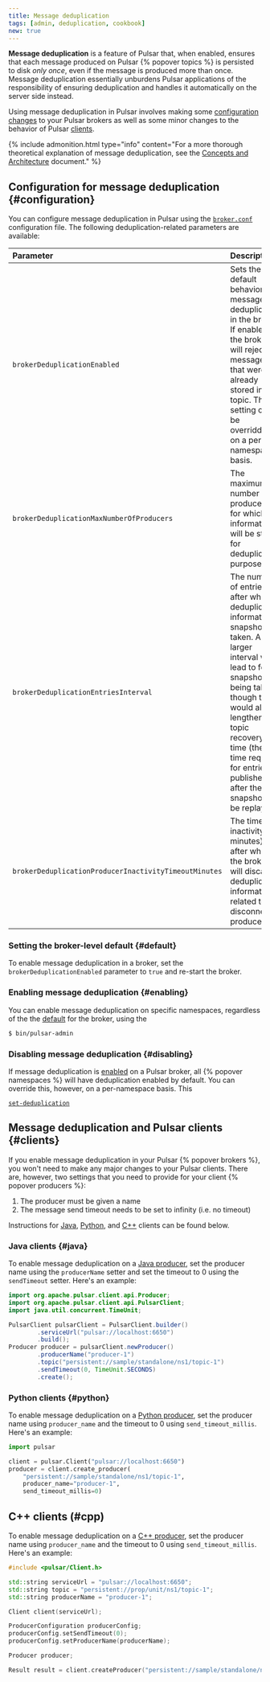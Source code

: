 ```yaml
---
title: Message deduplication
tags: [admin, deduplication, cookbook]
new: true
---
```


**Message deduplication** is a feature of Pulsar that, when enabled, ensures that each message produced on Pulsar {% popover topics %} is persisted to disk *only once*, even if the message is produced more than once. Message deduplication essentially unburdens Pulsar applications of the responsibility of ensuring deduplication and handles it automatically on the server side instead.

Using message deduplication in Pulsar involves making some [configuration changes](#configuration) to your Pulsar brokers as well as some minor changes to the behavior of Pulsar [clients](#clients).

{% include admonition.html type="info" content="For a more thorough theoretical explanation of message deduplication, see the [Concepts and Architecture](../../getting-started/ConceptsAndArchitecture#message-deduplication) document." %}

## Configuration for message deduplication {#configuration}

You can configure message deduplication in Pulsar using the [`broker.conf`](../../reference/Configuration#broker) configuration file. The following deduplication-related parameters are available:

Parameter | Description | Default
:---------|:------------|:-------
`brokerDeduplicationEnabled` | Sets the default behavior for message deduplication in the broker. If enabled, the broker will reject messages that were already stored in the topic. This setting can be overridden on a per-namespace basis. | `false`
`brokerDeduplicationMaxNumberOfProducers` | The maximum number of producers for which information will be stored for deduplication purposes. | `10000`
`brokerDeduplicationEntriesInterval` | The number of entries after which a deduplication informational snapshot is taken. A larger interval will lead to fewer snapshots being taken, though this would also lengthen the topic recovery time (the time required for entries published after the snapshot to be replayed). | `1000`
`brokerDeduplicationProducerInactivityTimeoutMinutes` | The time of inactivity (in minutes) after which the broker will discard deduplication information related to a disconnected producer. | `360` (6 hours)

### Setting the broker-level default {#default}

To enable message deduplication in a broker, set the `brokerDeduplicationEnabled` parameter to `true` and re-start the broker.

### Enabling message deduplication {#enabling}

You can enable message deduplication on specific namespaces, regardless of the the [default](#default) for the broker, using the 

```bash
$ bin/pulsar-admin
```

### Disabling message deduplication {#disabling}

If message deduplication is [enabled](#enabling) on a Pulsar broker, all {% popover namespaces %} will have deduplication enabled by default. You can override this, however, on a per-namespace basis. This

[`set-deduplication`](../../CliTools#pulsar-admin-namespaces-set-deduplication)

## Message deduplication and Pulsar clients {#clients}

If you enable message deduplication in your Pulsar {% popover brokers %}, you won't need to make any major changes to your Pulsar clients. There are, however, two settings that you need to provide for your client {% popover producers %}:

1. The producer must be given a name
1. The message send timeout needs to be set to infinity (i.e. no timeout)

Instructions for [Java](#java), [Python](#python), and [C++](#cpp) clients can be found below.

### Java clients {#java}

To enable message deduplication on a [Java producer](../../clients/Java#producers), set the producer name using the `producerName` setter and set the timeout to 0 using the `sendTimeout` setter. Here's an example:

```java
import org.apache.pulsar.client.api.Producer;
import org.apache.pulsar.client.api.PulsarClient;
import java.util.concurrent.TimeUnit;

PulsarClient pulsarClient = PulsarClient.builder()
        .serviceUrl("pulsar://localhost:6650")
        .build();
Producer producer = pulsarClient.newProducer()
        .producerName("producer-1")
        .topic("persistent://sample/standalone/ns1/topic-1")
        .sendTimeout(0, TimeUnit.SECONDS)
        .create();
```

### Python clients {#python}

To enable message deduplication on a [Python producer](../../clients/Python#producers), set the producer name using `producer_name` and the timeout to 0 using `send_timeout_millis`. Here's an example:

```python
import pulsar

client = pulsar.Client("pulsar://localhost:6650")
producer = client.create_producer(
    "persistent://sample/standalone/ns1/topic-1",
    producer_name="producer-1",
    send_timeout_millis=0)
```

## C++ clients (#cpp)

To enable message deduplication on a [C++ producer](../../clients/Cpp#producer), set the producer name using `producer_name` and the timeout to 0 using `send_timeout_millis`. Here's an example:

```cpp
#include <pulsar/Client.h>

std::string serviceUrl = "pulsar://localhost:6650";
std::string topic = "persistent://prop/unit/ns1/topic-1";
std::string producerName = "producer-1";

Client client(serviceUrl);

ProducerConfiguration producerConfig;
producerConfig.setSendTimeout(0);
producerConfig.setProducerName(producerName);

Producer producer;

Result result = client.createProducer("persistent://sample/standalone/ns1/my-topic", producerConfig, producer);
```